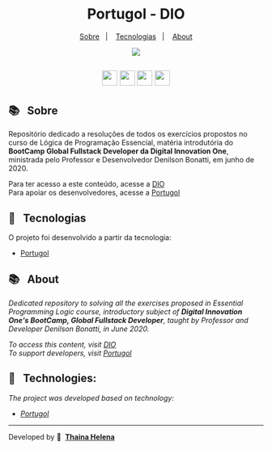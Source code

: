 <h1 align="center"> 
    Portugol - DIO
</h1>

<p align="center">
  <a href="#-sobre">Sobre</a>&nbsp;&nbsp;&nbsp;|&nbsp;&nbsp;&nbsp;
  <a href="#-tecnologias">Tecnologias</a>&nbsp;&nbsp;&nbsp;|&nbsp;&nbsp;&nbsp;
  <a href="#-about">About</a>
</p>

<p align="center">
<img src="https://i.imgur.com/1GjL7QO.jpg">
</p>

<h2 align="center">
    <a href="https://www.facebook.com/digitalinnovationone" target="_blank"><img class="link" src="https://i.imgur.com/s9wDAAI.png?1" width="30rem"></a> <a href="https://www.youtube.com/results?search_query=digital+innovation+one" target="_blank"><img class="link" src="https://i.imgur.com/zG40AZC.png?1" width="30rem"></a> <a href="https://twitter.com/dio4tech" target="_blank"><img class="link" src="https://i.imgur.com/0Xfla8g.png?1" width="30rem"></a> <a href="https://web.digitalinnovation.one/" target="_blank"><img class="link" src="https://i.imgur.com/skUash9.png?1" width="30rem"></a>
</h2>

## 📚   Sobre

Repositório dedicado a resoluções de todos os exercícios propostos no curso de Lógica de Programação Essencial, matéria introdutória do **BootCamp Global Fullstack Developer da Digital Innovation One**, ministrada pelo Professor e Desenvolvedor Denilson Bonatti, em junho de 2020.

Para ter acesso a este conteúdo, acesse a [DIO](https://web.digitalinnovation.one/)                                       
Para apoiar os desenvolvedores, acesse a [Portugol](http://lite.acad.univali.br/portugol/)

## 🚀   Tecnologias

O projeto foi desenvolvido a partir da tecnologia:

- [Portugol]("http://lite.acad.univali.br/portugol/")


## 📚   About

*Dedicated repository to solving all the exercises proposed in Essential Programming Logic course, introductory subject of **Digital Innovation One's BootCamp, Global Fullstack Developer**, taught by Professor and Developer Denilson Bonatti, in June 2020.*

*To access this content, visit [DIO](https://web.digitalinnovation.one/)*                                  
*To support developers, visit [Portugol](http://lite.acad.univali.br/portugol/)*

## 🚀   Technologies:

*The project was developed based on technology:*

- *[Portugol]("http://lite.acad.univali.br/portugol/")*

--------------

Developed by 🍁  [**Thaina Helena**](https://github.com/Thainahelena)
